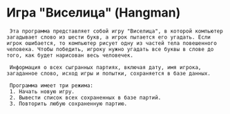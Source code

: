 # Игра "Виселица" (Hangman)

     Эта программа представляет собой игру "Виселица", в которой компьютер загадывает слово из шести букв, а игрок пытается его угадать. Если игрок ошибается, то компьютер рисует одну из частей тела повешенного человека. Чтобы победить, игроку нужно угадать все буквы в слове до того, как будет нарисован весь человечек.

     Информация о всех сыгранных партиях, включая дату, имя игрока, загаданное слово, исход игры и попытки, сохраняется в базе данных.

     Программа имеет три режима:
     1. Начать новую игру.
     2. Вывести список всех сохраненных в базе партий.
     3. Повторить любую сохраненную партию.